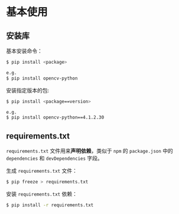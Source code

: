 # 基本使用

## 安装库

基本安装命令：

```bash
$ pip install <package>

e.g.
$ pip install opencv-python
```

安装指定版本的包:

```bash
$ pip install <package==version>

e.g.
$ pip install opencv-python==4.1.2.30
```

## requirements.txt

`requirements.txt` 文件用来**声明依赖**，类似于 `npm` 的 `package.json` 中的 `dependencies` 和 `devDependencies` 字段。

生成 `requirements.txt` 文件：

```bash
$ pip freeze > requirements.txt
```

安装 `requirements.txt` 依赖：

```bash
$ pip install -r requirements.txt
```

